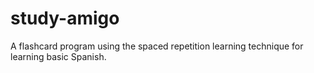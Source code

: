 # study-amigo
A flashcard program using the spaced repetition learning technique for learning basic Spanish.
